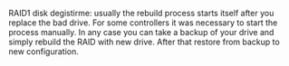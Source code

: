 RAID1 disk degistirme:
usually the rebuild process starts itself after you replace the bad drive. For
some controllers it was necessary to start the process manually. In any case
you can take a backup of your drive and simply rebuild the RAID with new drive.
After that restore from backup to new configuration.
